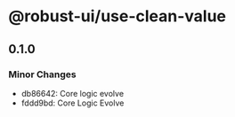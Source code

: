 # @robust-ui/use-clean-value

## 0.1.0

### Minor Changes

- db86642: Core logic evolve
- fddd9bd: Core Logic Evolve
